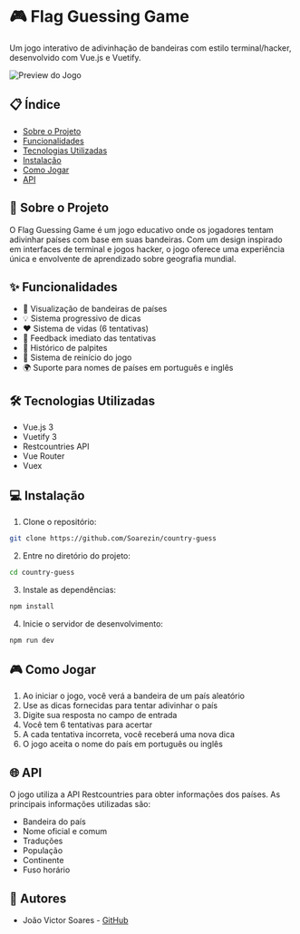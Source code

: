 # 🎮 Flag Guessing Game

Um jogo interativo de adivinhação de bandeiras com estilo terminal/hacker, desenvolvido com Vue.js e Vuetify.

![Preview do Jogo](/api/placeholder/800/400)

## 📋 Índice

- [Sobre o Projeto](#sobre-o-projeto)
- [Funcionalidades](#funcionalidades)
- [Tecnologias Utilizadas](#tecnologias-utilizadas)
- [Instalação](#instalação)
- [Como Jogar](#como-jogar)
- [API](#api)

## 🎯 Sobre o Projeto

O Flag Guessing Game é um jogo educativo onde os jogadores tentam adivinhar países com base em suas bandeiras. Com um design inspirado em interfaces de terminal e jogos hacker, o jogo oferece uma experiência única e envolvente de aprendizado sobre geografia mundial.

## ✨ Funcionalidades

- 🚩 Visualização de bandeiras de países
- 💡 Sistema progressivo de dicas
- ❤️ Sistema de vidas (6 tentativas)
- 🎯 Feedback imediato das tentativas
- 📝 Histórico de palpites
- 🔄 Sistema de reinício do jogo
- 🌍 Suporte para nomes de países em português e inglês

## 🛠 Tecnologias Utilizadas

- Vue.js 3
- Vuetify 3
- Restcountries API
- Vue Router
- Vuex

## 💻 Instalação

1. Clone o repositório:
```bash
git clone https://github.com/Soarezin/country-guess
```

2. Entre no diretório do projeto:
```bash
cd country-guess
```

3. Instale as dependências:
```bash
npm install
```

4. Inicie o servidor de desenvolvimento:
```bash
npm run dev
```

## 🎮 Como Jogar

1. Ao iniciar o jogo, você verá a bandeira de um país aleatório
2. Use as dicas fornecidas para tentar adivinhar o país
3. Digite sua resposta no campo de entrada
4. Você tem 6 tentativas para acertar
5. A cada tentativa incorreta, você receberá uma nova dica
6. O jogo aceita o nome do país em português ou inglês

## 🌐 API

O jogo utiliza a API Restcountries para obter informações dos países. As principais informações utilizadas são:

- Bandeira do país
- Nome oficial e comum
- Traduções
- População
- Continente
- Fuso horário

## 👥 Autores

- João Victor Soares - [GitHub](https://github.com/Soarezin)
